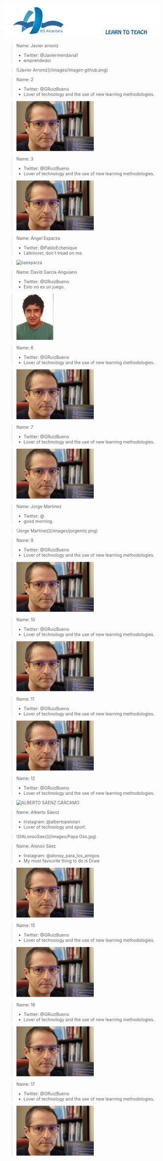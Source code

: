 ![Título IES ALCÁNTARA](/images/LearnToTeach.png)







> Name: Javier arroniz
> * Twitter: @Javiermendavia1
> * emprendedor


> ![Javier Arroniz](/images/imagen github.png)


> Name: 2
> * Twitter: @GRuizBueno
> * Lover of technology and the use of new learning methodologies.

> ![Ginés Ruiz Bueno](/images/GRBGD.png)


> Name: 3
> * Twitter: @GRuizBueno
> * Lover of technology and the use of new learning methodologies.

> ![Ginés Ruiz Bueno](/images/GRBGD.png)

> Name: Ángel Esparza
> * Twitter: @PabloEchenique
> * Latinlover, don´t tread on me.

> ![iiaesparza](/images/ArribaEspaña.png)

> Name: David García Anguiano
> * Twitter: @GRuizBueno
> * Esto no es un juego.

> ![iidgarcia](/images/DavidGarcia.png)

> Name: 6
> * Twitter: @GRuizBueno
> * Lover of technology and the use of new learning methodologies.

> ![Ginés Ruiz Bueno](/images/GRBGD.png)

> Name: 7
> * Twitter: @GRuizBueno
> * Lover of technology and the use of new learning methodologies.

> ![Ginés Ruiz Bueno](/images/GRBGD.png)

> Name: Jorge Martinez
> * Twitter: @
> * good morning.

> !Jorge Martinez](/images/jorgemtz.png)

> Name: 9
> * Twitter: @GRuizBueno
> * Lover of technology and the use of new learning methodologies.

> ![Ginés Ruiz Bueno](/images/GRBGD.png)

> Name: 10
> * Twitter: @GRuizBueno
> * Lover of technology and the use of new learning methodologies.

> ![Ginés Ruiz Bueno](/images/GRBGD.png)

> Name: 11
> * Twitter: @GRuizBueno
> * Lover of technology and the use of new learning methodologies.

> ![Ginés Ruiz Bueno](/images/GRBGD.png)

> Name: 12
> * Twitter: @GRuizBueno
> * Lover of technology and the use of new learning methodologies.

> ![ALBERTO SÁENZ CÁRCAMO](/ASC/GRBGD.png)

> Name: Alberto Sáenz
> * Instagram: @albertopelotari
> * Lover of technology and sport.

> ![IIALonsoSaez](/images/Papa Oso.jpg)

> Name: Alonso Sáez
> * Instagram: @alonsy_para_los_amigos
> * My most favourite thing to do is Draw

> ![Ginés Ruiz Bueno](/images/GRBGD.png)

> Name: 15
> * Twitter: @GRuizBueno
> * Lover of technology and the use of new learning methodologies.

> ![Ginés Ruiz Bueno](/images/GRBGD.png)

> Name: 16
> * Twitter: @GRuizBueno
> * Lover of technology and the use of new learning methodologies.

> ![Ginés Ruiz Bueno](/images/GRBGD.png)

> Name: 17
> * Twitter: @GRuizBueno
> * Lover of technology and the use of new learning methodologies.

> ![Ginés Ruiz Bueno](/images/GRBGD.png)
